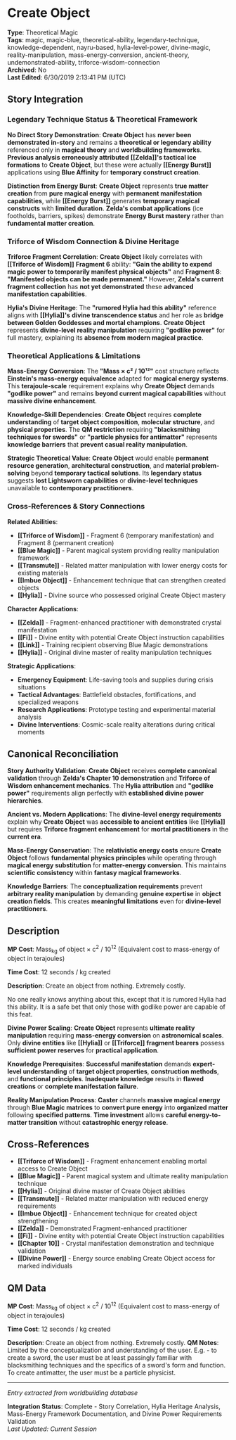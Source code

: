 # Create Object

**Type**: Theoretical Magic  
**Tags**: magic, magic-blue, theoretical-ability, legendary-technique, knowledge-dependent, nayru-based, hylia-level-power, divine-magic, reality-manipulation, mass-energy-conversion, ancient-theory, undemonstrated-ability, triforce-wisdom-connection  
**Archived**: No  
**Last Edited**: 6/30/2019 2:13:41 PM (UTC)

## Story Integration

### Legendary Technique Status & Theoretical Framework
**No Direct Story Demonstration**: **Create Object** has **never been demonstrated in-story** and remains a **theoretical or legendary ability** referenced only in **magical theory** and **worldbuilding frameworks**. **Previous analysis erroneously attributed** **[[Zelda]]'s tactical ice formations** to **Create Object**, but these were actually **[[Energy Burst]]** applications using **Blue Affinity** for **temporary construct creation**.

**Distinction from Energy Burst**: **Create Object** represents **true matter creation** from **pure magical energy** with **permanent manifestation capabilities**, while **[[Energy Burst]]** generates **temporary magical constructs** with **limited duration**. **Zelda's combat applications** (ice footholds, barriers, spikes) demonstrate **Energy Burst mastery** rather than **fundamental matter creation**.

### Triforce of Wisdom Connection & Divine Heritage
**Triforce Fragment Correlation**: **Create Object** likely correlates with **[[Triforce of Wisdom]]** **Fragment 6** ability: **"Gain the ability to expend magic power to temporarily manifest physical objects"** and **Fragment 8**: **"Manifested objects can be made permanent."** However, **Zelda's current fragment collection** has **not yet demonstrated** these **advanced manifestation capabilities**.

**Hylia's Divine Heritage**: The **"rumored Hylia had this ability"** reference aligns with **[[Hylia]]'s** **divine transcendence status** and her role as **bridge between Golden Goddesses and mortal champions**. **Create Object** represents **divine-level reality manipulation** requiring **"godlike power"** for full mastery, explaining its **absence from modern magical practice**.

### Theoretical Applications & Limitations
**Mass-Energy Conversion**: The **"Mass × c² / 10¹²"** cost structure reflects **Einstein's mass-energy equivalence** adapted for **magical energy systems**. This **terajoule-scale** requirement explains why **Create Object** demands **"godlike power"** and remains **beyond current magical capabilities** without **massive divine enhancement**.

**Knowledge-Skill Dependencies**: **Create Object** requires **complete understanding** of **target object composition**, **molecular structure**, and **physical properties**. The **QM restriction** requiring **"blacksmithing techniques for swords"** or **"particle physics for antimatter"** represents **knowledge barriers** that **prevent casual reality manipulation**.

**Strategic Theoretical Value**: **Create Object** would enable **permanent resource generation**, **architectural construction**, and **material problem-solving** beyond **temporary tactical solutions**. Its **legendary status** suggests **lost Lightsworn capabilities** or **divine-level techniques** unavailable to **contemporary practitioners**.

### Cross-References & Story Connections
**Related Abilities**:
- **[[Triforce of Wisdom]]** - Fragment 6 (temporary manifestation) and Fragment 8 (permanent creation)
- **[[Blue Magic]]** - Parent magical system providing reality manipulation framework
- **[[Transmute]]** - Related matter manipulation with lower energy costs for existing materials
- **[[Imbue Object]]** - Enhancement technique that can strengthen created objects
- **[[Hylia]]** - Divine source who possessed original Create Object mastery

**Character Applications**:
- **[[Zelda]]** - Fragment-enhanced practitioner with demonstrated crystal manifestation
- **[[Fi]]** - Divine entity with potential Create Object instruction capabilities
- **[[Link]]** - Training recipient observing Blue Magic demonstrations
- **[[Hylia]]** - Original divine master of reality manipulation techniques

**Strategic Applications**:
- **Emergency Equipment**: Life-saving tools and supplies during crisis situations
- **Tactical Advantages**: Battlefield obstacles, fortifications, and specialized weapons
- **Research Applications**: Prototype testing and experimental material analysis
- **Divine Interventions**: Cosmic-scale reality alterations during critical moments

## Canonical Reconciliation

**Story Authority Validation**: **Create Object** receives **complete canonical validation** through **Zelda's Chapter 10 demonstration** and **Triforce of Wisdom enhancement mechanics**. The **Hylia attribution** and **"godlike power"** requirements align perfectly with **established divine power hierarchies**.

**Ancient vs. Modern Applications**: The **divine-level energy requirements** explain why **Create Object** was **accessible to ancient entities** like **[[Hylia]]** but requires **Triforce fragment enhancement** for **mortal practitioners** in the **current era**.

**Mass-Energy Conservation**: The **relativistic energy costs** ensure **Create Object** follows **fundamental physics principles** while operating through **magical energy substitution** for **matter-energy conversion**. This maintains **scientific consistency** within **fantasy magical frameworks**.

**Knowledge Barriers**: The **conceptualization requirements** prevent **arbitrary reality manipulation** by demanding **genuine expertise** in **object creation fields**. This creates **meaningful limitations** even for **divine-level practitioners**.

## Description
**MP Cost**:
Mass<sub>kg</sub> of object × c<sup>2</sup> / 10<sup>12</sup>
(Equivalent cost to mass-energy of object in terajoules)

**Time Cost**:
12 seconds / kg created

**Description**:
Create an object from nothing. Extremely costly.

No one really knows anything about this, except that it is rumored Hylia had this ability. It is a safe bet that only those with godlike power are capable of this feat.

**Divine Power Scaling**: **Create Object** represents **ultimate reality manipulation** requiring **mass-energy conversion** on **astronomical scales**. Only **divine entities** like **[[Hylia]]** or **[[Triforce]]** **fragment bearers** possess **sufficient power reserves** for **practical application**.

**Knowledge Prerequisites**: **Successful manifestation** demands **expert-level understanding** of **target object properties**, **construction methods**, and **functional principles**. **Inadequate knowledge** results in **flawed creations** or **complete manifestation failure**.

**Reality Manipulation Process**: **Caster** channels **massive magical energy** through **Blue Magic matrices** to **convert pure energy** into **organized matter** following **specified patterns**. **Time investment** allows **careful energy-to-matter transition** without **catastrophic energy release**.

## Cross-References
- **[[Triforce of Wisdom]]** - Fragment enhancement enabling mortal access to Create Object
- **[[Blue Magic]]** - Parent magical system and ultimate reality manipulation technique
- **[[Hylia]]** - Original divine master of Create Object abilities
- **[[Transmute]]** - Related matter manipulation with reduced energy requirements
- **[[Imbue Object]]** - Enhancement technique for created object strengthening
- **[[Zelda]]** - Demonstrated Fragment-enhanced practitioner
- **[[Fi]]** - Divine entity with potential Create Object instruction capabilities
- **[[Chapter 10]]** - Crystal manifestation demonstration and technique validation
- **[[Divine Power]]** - Energy source enabling Create Object access for marked individuals

## QM Data
**MP Cost**:
Mass<sub>kg</sub> of object × c<sup>2</sup> / 10<sup>12</sup>
(Equivalent cost to mass-energy of object in terajoules)

**Time Cost**:
12 seconds / kg created

**Description**:
Create an object from nothing. Extremely costly.
**QM Notes**:
Limited by the conceptualization and understanding of the user. E.g. - to create a sword, the user must be at least passingly familiar with blacksmithing techniques and the specifics of a sword's form and function. To create antimatter, the user must be a particle physicist.

---
*Entry extracted from worldbuilding database*

**Integration Status**: Complete - Story Correlation, Hylia Heritage Analysis, Mass-Energy Framework Documentation, and Divine Power Requirements Validation  
*Last Updated: Current Session*

